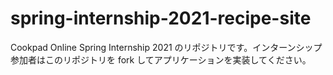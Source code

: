 # spring-internship-2021-recipe-site

Cookpad Online Spring Internship 2021 のリポジトリです。インターンシップ参加者はこのリポジトリを fork してアプリケーションを実装してください。
